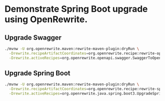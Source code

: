 # Demonstrate Spring Boot upgrade using OpenRewrite.

## Upgrade Swagger

```bash
./mvnw -U org.openrewrite.maven:rewrite-maven-plugin:dryRun \
  -Drewrite.recipeArtifactCoordinates=org.openrewrite.recipe:rewrite-openapi:0.1.0-SNAPSHOT \
  -Drewrite.activeRecipes=org.openrewrite.openapi.swagger.SwaggerToOpenAPI
```

## Upgrade Spring Boot

```bash
./mvnw -U org.openrewrite.maven:rewrite-maven-plugin:dryRun \
  -Drewrite.recipeArtifactCoordinates=org.openrewrite.recipe:rewrite-spring:RELEASE \
  -Drewrite.activeRecipes=org.openrewrite.java.spring.boot3.UpgradeSpringBoot_3_2
```
